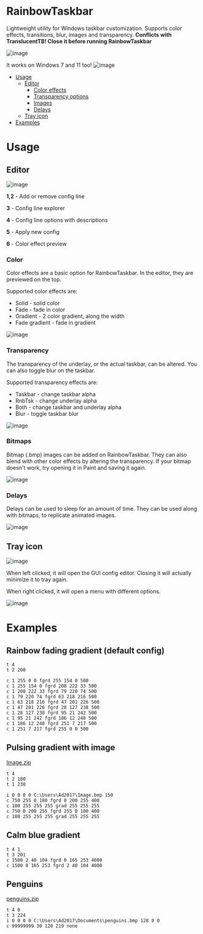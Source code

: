# RainbowTaskbar
Lightweight utility for Windows taskbar customization. Supports color effects, transitions, blur, images and transparency.
**Conflicts with TranslucentTB! Close it before running RainbowTaskbar**


![image](https://user-images.githubusercontent.com/39013925/127749893-c171da6b-6dc3-4539-8ccb-9f54dc2675cf.png)

It works on Windows 7 and 11 too!
![image](https://user-images.githubusercontent.com/39013925/138756026-44c467d8-4687-4ae8-8c63-fa0621654795.png)

- [Usage](#usage)
   - [Editor](#editor)
      - [Color effects](#color)
      - [Transparency options](#transparency)
      - [Images](#bitmaps)
      - [Delays](#delays)
   - [Tray icon](#tray-icon)
- [Examples](#examples)

# Usage
## Editor
![image](https://user-images.githubusercontent.com/39013925/136743214-a4355570-f94e-41d1-b482-c5c87706ec77.png)

**1,2** - Add or remove config line

**3** - Config line explorer

**4** - Config line options with descriptions

**5** - Apply new config

**6** - Color effect preview



### Color
Color effects are a basic option for RainbowTaskbar.
In the editor, they are previewed on the top.

Supported color effects are:
- Solid - solid color
- Fade - fade in color
- Gradient - 2 color gradient, along the width
- Fade gradient - fade in gradient

![image](https://user-images.githubusercontent.com/39013925/137605831-1e4b7caa-61d0-4a7a-9609-a8b6891e6c53.png)


### Transparency
The transparency of the underlay, or the actual taskbar, can be altered. You can also toggle blur on the taskbar.

Supported transparency effects are:
- Taskbar - change taskbar alpha
- RnbTsk - change underlay alpha
- Both - change taskbar and underlay alpha
- Blur - toggle taskbar blur

![image](https://user-images.githubusercontent.com/39013925/137605833-33f2da34-a24d-429e-8ef3-4d2d09145210.png)


### Bitmaps
Bitmap (.bmp) images can be added on RainbowTaskbar. They can also blend with other color effects by altering the transparency.
If your bitmap doesn't work, try opening it in Paint and saving it again.

![image](https://user-images.githubusercontent.com/39013925/137605838-b97c7abe-0beb-4525-8724-cdd67e355cda.png)

### Delays
Delays can be used to sleep for an amount of time. They can be used along with bitmaps, to replicate animated images.

![image](https://user-images.githubusercontent.com/39013925/137605869-ac5a574a-f8fb-4aac-9db4-d21d86d995f6.png)


## Tray icon
![image](https://user-images.githubusercontent.com/39013925/136702026-0333b00b-5af4-4014-9868-a092ef89acfd.png)

When left clicked, it will open the GUI config editor. Closing it will actually minimize it to tray again.

When right clicked, it will open a menu with different options.

![image](https://user-images.githubusercontent.com/39013925/138571165-1ef66965-abe9-4159-b024-96218393e8a1.png)


# Examples
## Rainbow fading gradient (default config)
```
t 4
t 2 200

c 1 255 0 0 fgrd 255 154 0 500
c 1 255 154 0 fgrd 208 222 33 500
c 1 208 222 33 fgrd 79 220 74 500
c 1 79 220 74 fgrd 63 218 216 500
c 1 63 218 216 fgrd 47 201 226 500
c 1 47 201 226 fgrd 28 127 238 500
c 1 28 127 238 fgrd 95 21 242 500
c 1 95 21 242 fgrd 186 12 248 500
c 1 186 12 248 fgrd 251 7 217 500
c 1 251 7 217 fgrd 255 0 0 500
```

## Pulsing gradient with image
[Image.zip](https://github.com/ad2017gd/RainbowTaskbar/files/7358492/Image.zip)
```
t 4
t 2 180
t 1 230

i 0 0 0 0 C:\Users\Ad2017\Image.bmp 150
c 750 255 0 180 fgrd 0 200 255 400
c 100 255 255 255 grad 255 255 255
c 750 0 200 255 fgrd 255 0 180 400
c 100 255 255 255 grad 255 255 255

```

## Calm blue gradient
```
t 4 1
t 3 201
c 1500 2 40 104 fgrd 0 165 253 4000
c 1500 0 165 253 fgrd 2 40 104 4000
```

## Penguins
[penguins.zip](https://github.com/ad2017gd/RainbowTaskbar/files/7358490/penguins.zip)
```
t 4 0
t 3 224
i 0 0 0 0 C:\Users\Ad2017\Documents\penguins.bmp 128 0 0
c 99999999 30 120 219 none
```

### 

